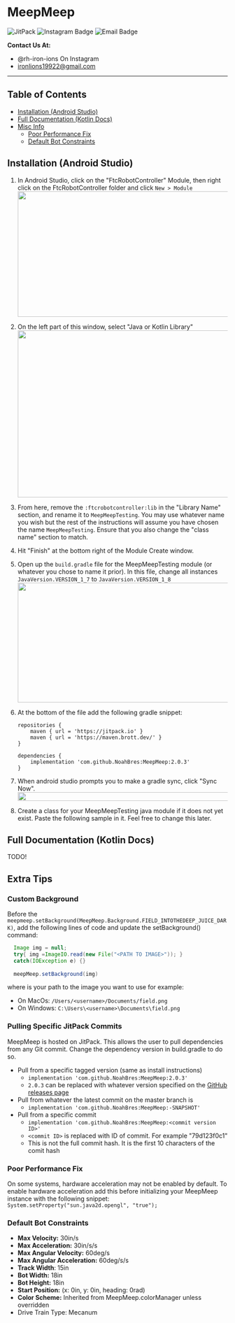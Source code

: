 # MeepMeep

![JitPack](https://img.shields.io/jitpack/version/com.github.rh-robotics/MeepMeep?style=for-the-badge&logo=jitpack&logoColor=%23edbe28&logoSize=%23edbe28&labelColor=%23676767&color=%23edbe28)
![Instagram Badge](https://img.shields.io/badge/%40rh--iron--lions-yellow?style=for-the-badge&logo=instagram&logoColor=%23edbe28&label=Instagram&labelColor=%23676767&color=%23edbe28&link=https%3A%2F%2Finstagram.com%2Frh-iron-lions)
![Email Badge](https://img.shields.io/badge/ironlions19922%40gmail.com-yellow?style=for-the-badge&logo=gmail&logoColor=%23edbe28&label=Email&labelColor=%23676767&color=%23edbe28&link=mailto%3Aironlions19922%40gmail.com)

**Contact Us At:**

- @rh-iron-ions On Instagram
- ironlions19922@gmail.com

---

## Table of Contents

- [Installation (Android Studio)](#installation-android-studio)
- [Full Documentation (Kotlin Docs)](#full-documentation-kotlin-docs)
- [Misc Info](#extra-tips)
    - [Poor Performance Fix](#poor-performance-fix)
    - [Default Bot Constraints](#default-bot-constraints)

## Installation (Android Studio)

1. In Android Studio, click on the "FtcRobotController" Module, then right click on the
   FtcRobotController folder and click `New > Module`
   <img src="/images/readme/installationStep1.png" width="751" height="287"/>
2. On the left part of this window, select "Java or Kotlin Library"
   <img src="/images/readme/installationStep2.png" width="544" height="382"/>

3. From here, remove the `:ftcrobotcontroller:lib` in the "Library Name" section, and rename it
   to `MeepMeepTesting`. You may use whatever name you wish but the rest of the instructions will
   assume you have chosen the name `MeepMeepTesting`. Ensure that you also change the "class name"
   section to match.

4. Hit "Finish" at the bottom right of the Module Create window.

5. Open up the `build.gradle` file for the MeepMeepTesting module (or whatever you chose to name it
   prior). In this file, change all instances `JavaVersion.VERSION_1_7` to `JavaVersion.VERSION_1_8`
   <img src="/images/readme/installationStep5.png" width="566" height="274"/>

6. At the bottom of the file add the following gradle snippet:

    ```
    repositories {
        maven { url = 'https://jitpack.io' }
        maven { url = 'https://maven.brott.dev/' }
    }
    
    dependencies {
        implementation 'com.github.NoahBres:MeepMeep:2.0.3'
    }
    ```

7. When android studio prompts you to make a gradle sync, click "Sync Now".
   <img src="/images/readme/installationStep7.png" width="644" height="20"/>

8. Create a class for your MeepMeepTesting java module if it does not yet exist. Paste the following
   sample in it. Feel free to change this later.

## Full Documentation (Kotlin Docs)

TODO!

## Extra Tips

### Custom Background

Before the `meepmeep.setBackground(MeepMeep.Background.FIELD_INTOTHEDEEP_JUICE_DARK)`, add the
following
lines of code and update the setBackground() command:

```java
  Image img = null;
  try{ img =ImageIO.read(new File("<PATH TO IMAGE>")); }
  catch(IOException e) {}
  
  meepMeep.setBackground(img)
```

where <PATH TO IMAGE> is your path to the image you want to use for example:

- On MacOs: `/Users/<username>/Documents/field.png`
- On Windows: `C:\Users\<username>\Documents\field.png`

### Pulling Specific JitPack Commits

MeepMeep is hosted on JitPack. This allows the user to pull dependencies from any Git commit. Change
the dependency version in build.gradle to do so.

- Pull from a specific tagged version (same as install instructions)
    - `implementation 'com.github.NoahBres:MeepMeep:2.0.3'`
    - `2.0.3` can be replaced with whatever version specified on
      the [GitHub releases page](https://github.com/NoahBres/MeepMeep/releases)
- Pull from whatever the latest commit on the master branch is
    - `implementation 'com.github.NoahBres:MeepMeep:-SNAPSHOT'`
- Pull from a specific commit
    - `implementation 'com.github.NoahBres:MeepMeep:<commit version ID>'`
    - `<commit ID>` is replaced with ID of commit. For example "79d123f0c1"
    - This is not the full commit hash. It is the first 10 characters of the comit hash

### Poor Performance Fix

On some systems, hardware acceleration may not be enabled by default. To enable hardware
acceleration add this before initializing your MeepMeep instance with the following snippet:
`System.setProperty("sun.java2d.opengl", "true");`

### Default Bot Constraints

- **Max Velocity:** 30in/s
- **Max Acceleration:** 30in/s/s
- **Max Angular Velocity:** 60deg/s
- **Max Angular Acceleration:** 60deg/s/s
- **Track Width**: 15in
- **Bot Width:** 18in
- **Bot Height:** 18in
- **Start Position:** (x: 0in, y: 0in, heading: 0rad)
- **Color Scheme:** Inherited from MeepMeep.colorManager unless overridden
- Drive Train Type: Mecanum
